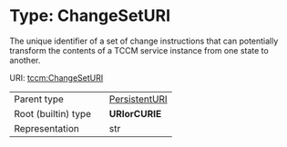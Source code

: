 
# Type: ChangeSetURI


The unique identifier of a set of change instructions that can potentially transform the contents of a TCCM service instance from one state to another.

URI: [tccm:ChangeSetURI](https://hotecosystem.org/tccm/ChangeSetURI)

|  |  |  |
| --- | --- | --- |
| Parent type | | [PersistentURI](types/PersistentURI.md) |
| Root (builtin) type | | **URIorCURIE** |
| Representation | | str |
